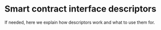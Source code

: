 # Smart contract interface descriptors

If needed, here we explain how descriptors work and what to use them for.